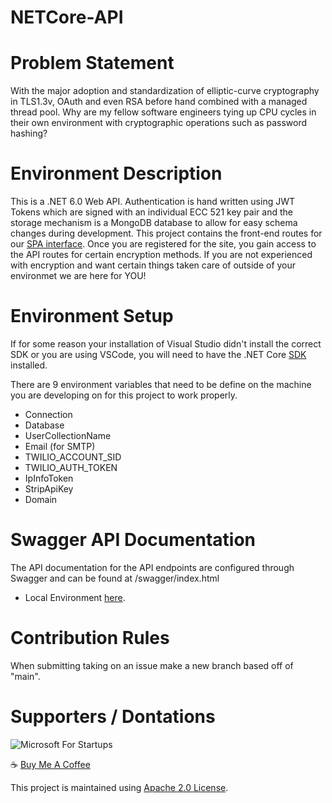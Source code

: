 # NETCore-API

# Problem Statement
With the major adoption and standardization of elliptic-curve cryptography in TLS1.3v, OAuth and even RSA before hand combined with a managed thread pool. Why are my fellow software engineers tying up CPU cycles in their own environment with cryptographic operations such as password hashing?

# Environment Description
This is a .NET 6.0 Web API. Authentication is hand written using JWT Tokens which are signed with an individual ECC 521 key pair and the storage mechanism is a MongoDB database to allow for easy schema changes during development. This project contains the front-end routes for our [SPA interface](https://github.com/Encryption-API-Services/AngularSPA). Once you are registered for the site, you gain access to the API routes for certain encryption methods. If you are not experienced with encryption and want certain things taken care of outside of your environmet we are here for YOU! 

# Environment Setup
If for some reason your installation of Visual Studio didn't install the correct SDK or you are using VSCode, you will need to have the .NET Core [SDK](https://dotnet.microsoft.com/en-us/download/dotnet/6.0) installed.

There are 9 environment variables that need to be define on the machine you are developing on for this project to work properly. 
  - Connection
  - Database
  - UserCollectionName
  - Email (for SMTP)
  - TWILIO_ACCOUNT_SID
  - TWILIO_AUTH_TOKEN
  - IpInfoToken
  - StripApiKey
  - Domain

# Swagger API Documentation
The API documentation for the API endpoints are configured through Swagger and can be found at /swagger/index.html
  - Local Environment [here](https://localhost:44380/swagger/index.html).
  
# Contribution Rules
When submitting taking on an issue make a new branch based off of "main".


# Supporters / Dontations
![Microsoft For Startups](https://res.cloudinary.com/dqseuzzwi/image/upload/v1671752887/MS_Startups_Celebration_Badge_Dark_clcy2y.png)

:coffee: [Buy Me A Coffee](https://www.buymeacoffee.com/mikemulchrs)

This project is maintained using [Apache 2.0 License](https://github.com/Encryption-API-Services/NETCore-API/blob/main/LICENSE).
